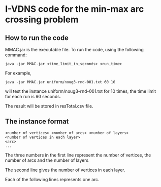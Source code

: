 # I-VDNS code for the min-max arc crossing problem

## How to run the code

MMAC.jar is the executable file.
To run the code, using the following command:

```
java -jar MMAC.jar <time_limit_in_seconds> <run_time>
```

For example, 

```
java -jar MMAC.jar uniform/noug3-rnd-001.txt 60 10
```

will test the instance uniform/noug3-rnd-001.txt for 10 times, the time limit for each run is 60 seconds.


The result will be stored in resTotal.csv file.

## The instance format

```
<number of vertices> <number of arcs> <number of layers>
<number of vertices in each layer>
<arc>
...
```

The three numbers in the first line represent the number of vertices, the number of arcs and the number of layers.

The second line gives the number of vertices in each layer.

Each of the following lines represents one arc.
